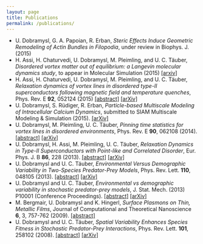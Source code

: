 ```yaml
---
layout: page
title: Publications
permalink: /publications/
---
```


* U. Dobramysl, G. A. Papoian, R. Erban, *Steric Effects Induce Geometric Remodeling of Actin Bundles in Filopodia*, under review in Biophys. J. (2015)
* H. Assi, H. Chaturvedi, U. Dobramysl, M. Pleimling, and U. C.
 T&auml;uber, *Disordered vortex matter out of equilibrium: a Langevin molecular dynamics study*, to appear in Molecular Simulation (2015) [[arxiv]](http://arxiv.org/abs/1509.02227)
* H. Assi, H. Chaturvedi, U. Dobramysl, M. Pleimling, and U. C.
 T&auml;uber, *Relaxation dynamics of vortex lines in disordered type-II superconductors following magnetic field and temperature quenches*, Phys. Rev. E **92**, 052124 (2015) [[abstract]](http://journals.aps.org/pre/abstract/10.1103/PhysRevE.92.052124) [[arXiv]](http://arxiv.org/abs/1505.06240)
* U. Dobramysl, S. R&uuml;diger, R. Erban, *Particle-based Multiscale Modeling of Intracellular Calcium Dynamics*, submitted to SIAM Multiscale Modeling &amp; Simulation (2015). [[arXiv]](http://arxiv.org/abs/1504.00146)
* U. Dobramysl, M. Pleimling, U. C. T&auml;uber,
 *Pinning time statistics for vortex lines in
 disordered environments*, Phys. Rev. E **90**, 062108 (2014).
 [[abstract]](http://journals.aps.org/pre/abstract/10.1103/PhysRevE.90.062108)
 [[arXiv]](http://arxiv.org/abs/1405.7261)
* U. Dobramysl, H. Assi, M. Pleimling,
 U. C. T&auml;uber, *Relaxation Dynamics in Type-II
 Superconductors with Point-like and Correlated
 Disorder*, Eur. Phys. J. B **86**, 228
 (2013). [[abstract]](http://dx.doi.org/10.1140/epjb/e2013-31101-x)
 [[arXiv]](http://arxiv.org/abs/1211.6929)
* U. Dobramysl and U. C. T&auml;uber, *Environmental Versus Demographic Variability in Two-Species Predator-Prey Models*, Phys. Rev. Lett. **110**, 048105 (2013). [[abstract]](http://prl.aps.org/abstract/PRL/v110/i4/e048105)
 [[arXiv]](http://arxiv.org/abs/1206.0973)
* U. Dobramysl and U. C. T&auml;uber, *Environmental vs demographic variability in stochastic predator-prey models*, J. Stat. Mech. (2013) P10001 (Conference Proceedings).
 [[abstract]](http://iopscience.iop.org/1742-5468/2013/10/P10001)
 [[arXiv]](http://arxiv.org/abs/1307.4327)
* M. Bergmair, U. Dobramysl and K. Hingerl, *Surface
 Plasmons on Thin, Metallic Films*, Journal of
 Computational and Theoretical
 Nanoscience **6**, 3, 757-762 (2009).
 [[abstract]](http://www.ingentaconnect.com/content/asp/jctn/2009/00000006/00000003/art00047) 
* U. Dobramysl and U. C. T&auml;uber, *Spatial
 Variability Enhances Species Fitness in Stochastic
 Predator-Prey Interactions*,
 Phys. Rev. Lett. **101**, 258102 (2008).
 [[abstract]](http://prl.aps.org/abstract/PRL/v101/i25/e258102)
 [[arXiv]](http://arxiv.org/abs/0804.4127)

